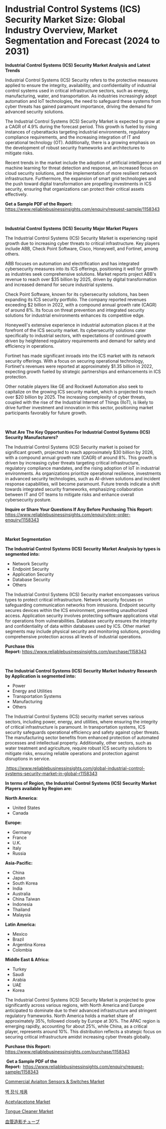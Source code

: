 <p><h1>Industrial Control Systems (ICS) Security Market Size: Global Industry Overview, Market Segmentation and Forecast (2024 to 2031)</h1></p><p><strong>Industrial Control Systems (ICS) Security Market Analysis and Latest Trends</strong></p>
<p><p>Industrial Control Systems (ICS) Security refers to the protective measures applied to ensure the integrity, availability, and confidentiality of industrial control systems used in critical infrastructure sectors, such as energy, manufacturing, water, and transportation. As industries increasingly adopt automation and IoT technologies, the need to safeguard these systems from cyber threats has gained paramount importance, driving the demand for advanced security solutions.</p><p>The Industrial Control Systems (ICS) Security Market is expected to grow at a CAGR of 4.9% during the forecast period. This growth is fueled by rising instances of cyberattacks targeting industrial environments, regulatory compliance requirements, and the increasing integration of IT and operational technology (OT). Additionally, there is a growing emphasis on the development of robust security frameworks and architectures to mitigate risks.</p><p>Recent trends in the market include the adoption of artificial intelligence and machine learning for threat detection and response, an increased focus on cloud security solutions, and the implementation of more resilient network infrastructure. Furthermore, the expansion of smart grid technologies and the push toward digital transformation are propelling investments in ICS security, ensuring that organizations can protect their critical assets effectively.</p></p>
<p><strong>Get a Sample PDF of the Report:&nbsp;</strong> <a href="https://www.reliablebusinessinsights.com/enquiry/request-sample/1158343">https://www.reliablebusinessinsights.com/enquiry/request-sample/1158343</a></p>
<p>&nbsp;</p>
<p><strong>Industrial Control Systems (ICS) Security Major Market Players</strong></p>
<p><p>The Industrial Control Systems (ICS) Security Market is experiencing rapid growth due to increasing cyber threats to critical infrastructure. Key players include ABB, Check Point Software, Cisco, Honeywell, and Fortinet, among others.</p><p>ABB focuses on automation and electrification and has integrated cybersecurity measures into its ICS offerings, positioning it well for growth as industries seek comprehensive solutions. Market reports project ABB's revenue to reach over $35 billion by 2025, driven by digital transformation and increased demand for secure industrial systems.</p><p>Check Point Software, known for its cybersecurity solutions, has been expanding its ICS security portfolio. The company reported revenues exceeding $2 billion in 2022, with a compound annual growth rate (CAGR) of around 8%. Its focus on threat prevention and integrated security solutions for industrial environments enhances its competitive edge.</p><p>Honeywell's extensive experience in industrial automation places it at the forefront of the ICS security market. Its cybersecurity solutions cater specifically to industrial sectors, with expectations of continued growth driven by heightened regulatory requirements and demand for safety and efficiency in operations.</p><p>Fortinet has made significant inroads into the ICS market with its network security offerings. With a focus on securing operational technology, Fortinet's revenues were reported at approximately $1.35 billion in 2022, expecting growth fueled by strategic partnerships and enhancements in ICS protection.</p><p>Other notable players like GE and Rockwell Automation also seek to capitalize on the growing ICS security market, which is projected to reach over $20 billion by 2025. The increasing complexity of cyber threats, coupled with the rise of the Industrial Internet of Things (IIoT), is likely to drive further investment and innovation in this sector, positioning market participants favorably for future growth.</p></p>
<p>&nbsp;</p>
<p><strong>What Are The Key Opportunities For Industrial Control Systems (ICS) Security Manufacturers?</strong></p>
<p><p>The Industrial Control Systems (ICS) Security market is poised for significant growth, projected to reach approximately $30 billion by 2026, with a compound annual growth rate (CAGR) of around 8%. This growth is driven by increasing cyber threats targeting critical infrastructure, regulatory compliance mandates, and the rising adoption of IoT in industrial environments. As organizations prioritize operational resilience, investments in advanced security technologies, such as AI-driven solutions and incident response capabilities, will become paramount. Future trends indicate a shift towards integrated security frameworks, emphasizing collaboration between IT and OT teams to mitigate risks and enhance overall cybersecurity posture.</p></p>
<p><strong>Inquire or Share Your Questions If Any Before Purchasing This Report:</strong> <a href="https://www.reliablebusinessinsights.com/enquiry/pre-order-enquiry/1158343">https://www.reliablebusinessinsights.com/enquiry/pre-order-enquiry/1158343</a></p>
<p>&nbsp;</p>
<p><strong>Market Segmentation</strong></p>
<p><strong>The Industrial Control Systems (ICS) Security Market Analysis by types is segmented into:</strong></p>
<p><ul><li>Network Security</li><li>Endpoint Security</li><li>Application Security</li><li>Database Security</li><li>Others</li></ul></p>
<p><p>The Industrial Control Systems (ICS) Security market encompasses various types to protect critical infrastructure. Network security focuses on safeguarding communication networks from intrusions. Endpoint security secures devices within the ICS environment, preventing unauthorized access. Application security involves protecting software applications vital for operations from vulnerabilities. Database security ensures the integrity and confidentiality of data within databases used by ICS. Other market segments may include physical security and monitoring solutions, providing comprehensive protection across all levels of industrial operations.</p></p>
<p><strong>Purchase this Report:&nbsp;</strong><a href="https://www.reliablebusinessinsights.com/purchase/1158343">https://www.reliablebusinessinsights.com/purchase/1158343</a></p>
<p>&nbsp;</p>
<p><strong>The Industrial Control Systems (ICS) Security Market Industry Research by Application is segmented into:</strong></p>
<p><ul><li>Power</li><li>Energy and Utilities</li><li>Transportation Systems</li><li>Manufacturing</li><li>Others</li></ul></p>
<p><p>The Industrial Control Systems (ICS) security market serves various sectors, including power, energy, and utilities, where ensuring the integrity of critical infrastructure is paramount. In transportation systems, ICS security safeguards operational efficiency and safety against cyber threats. The manufacturing sector benefits from enhanced protection of automated processes and intellectual property. Additionally, other sectors, such as water treatment and agriculture, require robust ICS security solutions to mitigate risks, ensuring reliable operations and protection against disruptions in service.</p></p>
<p><a href="https://www.reliablebusinessinsights.com/global-industrial-control-systems-security-market-in-global-r1158343">&nbsp;https://www.reliablebusinessinsights.com/global-industrial-control-systems-security-market-in-global-r1158343</a></p>
<p><strong>In terms of Region, the Industrial Control Systems (ICS) Security Market Players available by Region are:</strong></p>
<p>
    <p> <strong> North America: </strong>
        <ul>
            <li>United States</li>
            <li>Canada</li>
        </ul>
        </p> 
    <p> <strong> Europe: </strong>
        <ul>
            <li>Germany</li>
            <li>France</li>
            <li>U.K.</li>
            <li>Italy</li>
            <li>Russia</li>
        </ul>
        </p> 
    <p> <strong> Asia-Pacific: </strong>
        <ul>
            <li>China</li>
            <li>Japan</li>
            <li>South Korea</li>
            <li>India</li>
            <li>Australia</li>
            <li>China Taiwan</li>
            <li>Indonesia</li>
            <li>Thailand</li>
            <li>Malaysia</li>
        </ul>
        </p> 
    <p> <strong> Latin America: </strong>
        <ul>
            <li>Mexico</li>
            <li>Brazil</li>
            <li>Argentina Korea</li>
            <li>Colombia</li>
        </ul>
        </p> 
    <p> <strong> Middle East & Africa: </strong>
        <ul>
            <li>Turkey</li>
            <li>Saudi</li>
            <li>Arabia</li>
            <li>UAE</li>
            <li>Korea</li>
        </ul>
    </p>
    </p>
<p><p>The Industrial Control Systems (ICS) Security Market is projected to grow significantly across various regions, with North America and Europe anticipated to dominate due to their advanced infrastructure and stringent regulatory frameworks. North America holds a market share of approximately 35%, followed closely by Europe at 30%. The APAC region is emerging rapidly, accounting for about 25%, while China, as a critical player, represents around 10%. This distribution reflects a strategic focus on securing critical infrastructure amidst increasing cyber threats globally.</p></p>
<p><strong>Purchase this Report: </strong><a href="https://www.reliablebusinessinsights.com/purchase/1158343">https://www.reliablebusinessinsights.com/purchase/1158343</a></p>
<p>&nbsp;<strong>Get a Sample PDF of the Report:&nbsp;&nbsp;</strong><a href="https://www.reliablebusinessinsights.com/enquiry/request-sample/1158343">https://www.reliablebusinessinsights.com/enquiry/request-sample/1158343</a></p>
<p><strong></strong></p>
<p><p><a href="https://github.com/NancyAlvarado586/Market-Research-Report-List-1/blob/main/commercial-aviaiton-sensors-switches-market.md">Commercial Aviaiton Sensors & Switches Market</a></p><p><a href="https://medium.com/@mrjessycarter/wall-decoration-products-market-%EC%9D%98-%EA%B8%80%EB%A1%9C%EB%B2%8C-%EC%8B%9C%EC%9E%A5-%EA%B0%9C%EC%9A%94%EB%8A%94-%EC%A0%84-%EC%84%B8%EA%B3%84-%EB%B0%8F-%EC%A3%BC%EC%9A%94-%EC%8B%9C%EC%9E%A5%EC%9D%98-%EC%82%B0%EC%97%85%EC%97%90-%EC%98%81%ED%96%A5%EC%9D%84-%EB%AF%B8%EC%B9%98%EB%8A%94-%EC%A3%BC%EC%9A%94-%ED%8A%B8%EB%A0%8C%EB%93%9C%EC%97%90-%EB%8C%80%ED%95%9C-%EB%8F%85%ED%8A%B9%ED%95%9C-%EA%B4%80%EC%A0%90%EC%9D%84-%EC%A0%9C%EA%B3%B5%ED%95%A9%EB%8B%88%EB%8B%A4-a4c3e65ef0b4">벽 장식 제품</a></p><p><a href="https://issuu.com/reportprime-2/docs/acetylacetone-market-size-2030.pptx_c99a03e8b2a4ab">Acetylacetone Market</a></p><p><a href="https://www.linkedin.com/pulse/comprehensive-look-product-type-rubberplasticmetal-application-2wrve?trackingId=VeulkhTLSHuC6mTs8fU4%2Fg%3D%3D">Tongue Cleaner Market</a></p><p><a href="https://mercedesyzfi.medium.com/angiography-tubing-market-%E3%81%AE%E3%82%B0%E3%83%AD%E3%83%BC%E3%83%90%E3%83%AB%E5%B8%82%E5%A0%B4%E6%A6%82%E8%A6%81%E3%81%AF-%E4%B8%96%E7%95%8C%E3%81%8A%E3%82%88%E3%81%B3%E4%B8%BB%E8%A6%81%E5%B8%82%E5%A0%B4%E3%81%AB%E3%81%8A%E3%81%91%E3%82%8B%E6%A5%AD%E7%95%8C%E3%81%AB%E5%BD%B1%E9%9F%BF%E3%82%92%E4%B8%8E%E3%81%88%E3%82%8B%E4%B8%BB%E8%A6%81%E3%81%AA%E3%83%88%E3%83%AC%E3%83%B3%E3%83%89%E3%81%AB%E3%81%A4%E3%81%84%E3%81%A6-%E7%8B%AC%E8%87%AA%E3%81%AE%E8%A6%96%E7%82%B9%E3%82%92%E6%8F%90%E4%BE%9B%E3%81%97%E3%81%BE%E3%81%99-17d56d57ed17">血管造影チューブ</a></p></p>